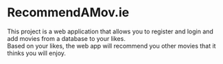 # RecommendAMov.ie
This project is a web application that allows you to register and login and add movies from a database to your likes.  
Based on your likes, the web app will recommend you other movies that it thinks you will enjoy.
